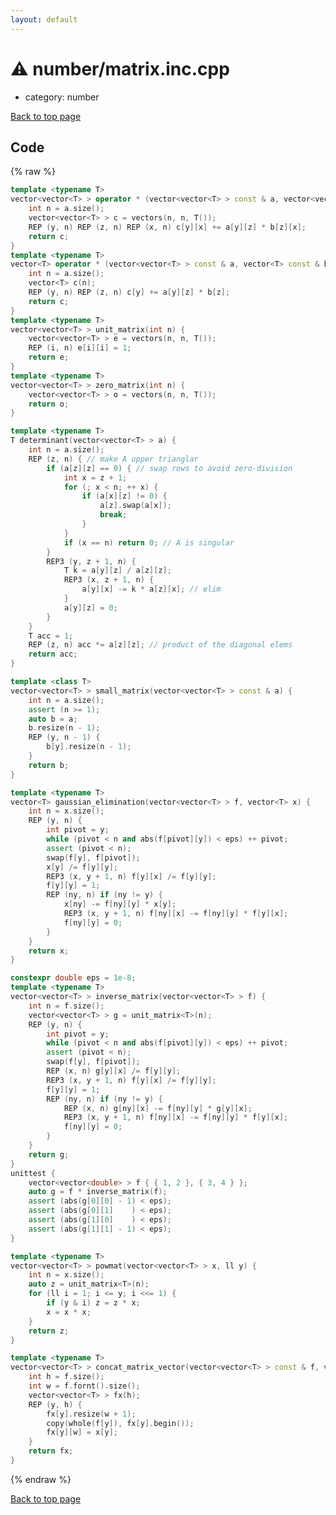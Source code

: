 ```yaml
---
layout: default
---
```


<!-- mathjax config similar to math.stackexchange -->
<script type="text/javascript" async
  src="https://cdnjs.cloudflare.com/ajax/libs/mathjax/2.7.5/MathJax.js?config=TeX-MML-AM_CHTML">
</script>
<script type="text/x-mathjax-config">
  MathJax.Hub.Config({
    TeX: { equationNumbers: { autoNumber: "AMS" }},
    tex2jax: {
      inlineMath: [ ['$','$'] ],
      processEscapes: true
    },
    "HTML-CSS": { matchFontHeight: false },
    displayAlign: "left",
    displayIndent: "2em"
  });
</script>

<script type="text/javascript" src="https://cdnjs.cloudflare.com/ajax/libs/jquery/3.4.1/jquery.min.js"></script>
<script src="https://cdn.jsdelivr.net/npm/jquery-balloon-js@1.1.2/jquery.balloon.min.js" integrity="sha256-ZEYs9VrgAeNuPvs15E39OsyOJaIkXEEt10fzxJ20+2I=" crossorigin="anonymous"></script>
<script type="text/javascript" src="../../assets/js/copy-button.js"></script>
<link rel="stylesheet" href="../../assets/css/copy-button.css" />


# :warning: number/matrix.inc.cpp
* category: number


[Back to top page](../../index.html)



## Code
{% raw %}
```cpp
template <typename T>
vector<vector<T> > operator * (vector<vector<T> > const & a, vector<vector<T> > const & b) {
    int n = a.size();
    vector<vector<T> > c = vectors(n, n, T());
    REP (y, n) REP (z, n) REP (x, n) c[y][x] += a[y][z] * b[z][x];
    return c;
}
template <typename T>
vector<T> operator * (vector<vector<T> > const & a, vector<T> const & b) {
    int n = a.size();
    vector<T> c(n);
    REP (y, n) REP (z, n) c[y] += a[y][z] * b[z];
    return c;
}
template <typename T>
vector<vector<T> > unit_matrix(int n) {
    vector<vector<T> > e = vectors(n, n, T());
    REP (i, n) e[i][i] = 1;
    return e;
}
template <typename T>
vector<vector<T> > zero_matrix(int n) {
    vector<vector<T> > o = vectors(n, n, T());
    return o;
}

template <typename T>
T determinant(vector<vector<T> > a) {
    int n = a.size();
    REP (z, n) { // make A upper trianglar
        if (a[z][z] == 0) { // swap rows to avoid zero-division
            int x = z + 1;
            for (; x < n; ++ x) {
                if (a[x][z] != 0) {
                    a[z].swap(a[x]);
                    break;
                }
            }
            if (x == n) return 0; // A is singular
        }
        REP3 (y, z + 1, n) {
            T k = a[y][z] / a[z][z];
            REP3 (x, z + 1, n) {
                a[y][x] -= k * a[z][x]; // elim
            }
            a[y][z] = 0;
        }
    }
    T acc = 1;
    REP (z, n) acc *= a[z][z]; // product of the diagonal elems
    return acc;
}

template <class T>
vector<vector<T> > small_matrix(vector<vector<T> > const & a) {
    int n = a.size();
    assert (n >= 1);
    auto b = a;
    b.resize(n - 1);
    REP (y, n - 1) {
        b[y].resize(n - 1);
    }
    return b;
}

template <typename T>
vector<T> gaussian_elimination(vector<vector<T> > f, vector<T> x) {
    int n = x.size();
    REP (y, n) {
        int pivot = y;
        while (pivot < n and abs(f[pivot][y]) < eps) ++ pivot;
        assert (pivot < n);
        swap(f[y], f[pivot]);
        x[y] /= f[y][y];
        REP3 (x, y + 1, n) f[y][x] /= f[y][y];
        f[y][y] = 1;
        REP (ny, n) if (ny != y) {
            x[ny] -= f[ny][y] * x[y];
            REP3 (x, y + 1, n) f[ny][x] -= f[ny][y] * f[y][x];
            f[ny][y] = 0;
        }
    }
    return x;
}

constexpr double eps = 1e-8;
template <typename T>
vector<vector<T> > inverse_matrix(vector<vector<T> > f) {
    int n = f.size();
    vector<vector<T> > g = unit_matrix<T>(n);
    REP (y, n) {
        int pivot = y;
        while (pivot < n and abs(f[pivot][y]) < eps) ++ pivot;
        assert (pivot < n);
        swap(f[y], f[pivot]);
        REP (x, n) g[y][x] /= f[y][y];
        REP3 (x, y + 1, n) f[y][x] /= f[y][y];
        f[y][y] = 1;
        REP (ny, n) if (ny != y) {
            REP (x, n) g[ny][x] -= f[ny][y] * g[y][x];
            REP3 (x, y + 1, n) f[ny][x] -= f[ny][y] * f[y][x];
            f[ny][y] = 0;
        }
    }
    return g;
}
unittest {
    vector<vector<double> > f { { 1, 2 }, { 3, 4 } };
    auto g = f * inverse_matrix(f);
    assert (abs(g[0][0] - 1) < eps);
    assert (abs(g[0][1]    ) < eps);
    assert (abs(g[1][0]    ) < eps);
    assert (abs(g[1][1] - 1) < eps);
}

template <typename T>
vector<vector<T> > powmat(vector<vector<T> > x, ll y) {
    int n = x.size();
    auto z = unit_matrix<T>(n);
    for (ll i = 1; i <= y; i <<= 1) {
        if (y & i) z = z * x;
        x = x * x;
    }
    return z;
}

template <typename T>
vector<vector<T> > concat_matrix_vector(vector<vector<T> > const & f, vector<T> const & x) {
    int h = f.size();
    int w = f.fornt().size();
    vector<vector<T> > fx(h);
    REP (y, h) {
        fx[y].resize(w + 1);
        copy(whole(f[y]), fx[y].begin());
        fx[y][w] = x[y];
    }
    return fx;
}

```
{% endraw %}

[Back to top page](../../index.html)

